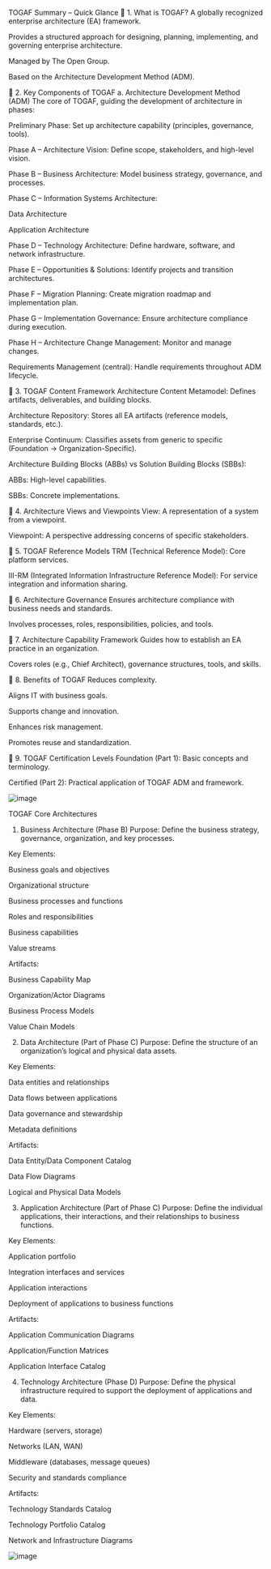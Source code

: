 TOGAF Summary – Quick Glance
🔹 1. What is TOGAF?
A globally recognized enterprise architecture (EA) framework.

Provides a structured approach for designing, planning, implementing, and governing enterprise architecture.

Managed by The Open Group.

Based on the Architecture Development Method (ADM).

🔹 2. Key Components of TOGAF
a. Architecture Development Method (ADM)
The core of TOGAF, guiding the development of architecture in phases:

Preliminary Phase: Set up architecture capability (principles, governance, tools).

Phase A – Architecture Vision: Define scope, stakeholders, and high-level vision.

Phase B – Business Architecture: Model business strategy, governance, and processes.

Phase C – Information Systems Architecture:

Data Architecture

Application Architecture

Phase D – Technology Architecture: Define hardware, software, and network infrastructure.

Phase E – Opportunities & Solutions: Identify projects and transition architectures.

Phase F – Migration Planning: Create migration roadmap and implementation plan.

Phase G – Implementation Governance: Ensure architecture compliance during execution.

Phase H – Architecture Change Management: Monitor and manage changes.

Requirements Management (central): Handle requirements throughout ADM lifecycle.

🔹 3. TOGAF Content Framework
Architecture Content Metamodel: Defines artifacts, deliverables, and building blocks.

Architecture Repository: Stores all EA artifacts (reference models, standards, etc.).

Enterprise Continuum: Classifies assets from generic to specific (Foundation → Organization-Specific).

Architecture Building Blocks (ABBs) vs Solution Building Blocks (SBBs):

ABBs: High-level capabilities.

SBBs: Concrete implementations.

🔹 4. Architecture Views and Viewpoints
View: A representation of a system from a viewpoint.

Viewpoint: A perspective addressing concerns of specific stakeholders.

🔹 5. TOGAF Reference Models
TRM (Technical Reference Model): Core platform services.

III-RM (Integrated Information Infrastructure Reference Model): For service integration and information sharing.

🔹 6. Architecture Governance
Ensures architecture compliance with business needs and standards.

Involves processes, roles, responsibilities, policies, and tools.

🔹 7. Architecture Capability Framework
Guides how to establish an EA practice in an organization.

Covers roles (e.g., Chief Architect), governance structures, tools, and skills.

🔹 8. Benefits of TOGAF
Reduces complexity.

Aligns IT with business goals.

Supports change and innovation.

Enhances risk management.

Promotes reuse and standardization.

🔹 9. TOGAF Certification Levels
Foundation (Part 1): Basic concepts and terminology.

Certified (Part 2): Practical application of TOGAF ADM and framework.


![image](https://github.com/user-attachments/assets/c237394c-c8c3-4d6b-bc3e-9ee093d80db5)

TOGAF Core Architectures
1. Business Architecture (Phase B)
Purpose: Define the business strategy, governance, organization, and key processes.

Key Elements:

Business goals and objectives

Organizational structure

Business processes and functions

Roles and responsibilities

Business capabilities

Value streams

Artifacts:

Business Capability Map

Organization/Actor Diagrams

Business Process Models

Value Chain Models

2. Data Architecture (Part of Phase C)
Purpose: Define the structure of an organization’s logical and physical data assets.

Key Elements:

Data entities and relationships

Data flows between applications

Data governance and stewardship

Metadata definitions

Artifacts:

Data Entity/Data Component Catalog

Data Flow Diagrams

Logical and Physical Data Models

3. Application Architecture (Part of Phase C)
Purpose: Define the individual applications, their interactions, and their relationships to business functions.

Key Elements:

Application portfolio

Integration interfaces and services

Application interactions

Deployment of applications to business functions

Artifacts:

Application Communication Diagrams

Application/Function Matrices

Application Interface Catalog

4. Technology Architecture (Phase D)
Purpose: Define the physical infrastructure required to support the deployment of applications and data.

Key Elements:

Hardware (servers, storage)

Networks (LAN, WAN)

Middleware (databases, message queues)

Security and standards compliance

Artifacts:

Technology Standards Catalog

Technology Portfolio Catalog

Network and Infrastructure Diagrams

![image](https://github.com/user-attachments/assets/5c0e1356-a2f4-455f-be09-9fd0b8d6b40f)


